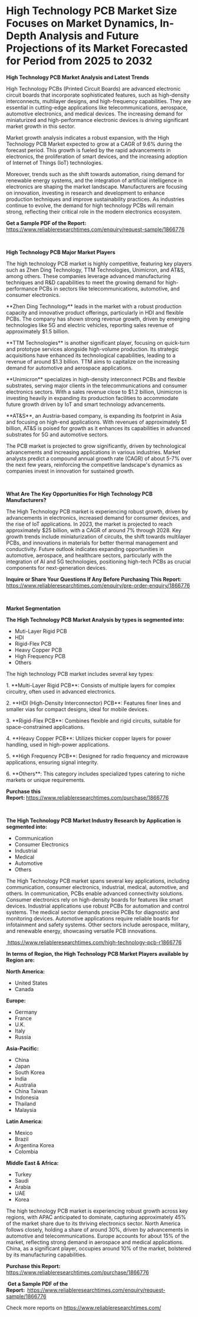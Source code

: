 <p><h1>High Technology PCB Market Size Focuses on Market Dynamics, In-Depth Analysis and Future Projections of its Market Forecasted for Period from 2025 to 2032</h1></p><p><strong>High Technology PCB Market Analysis and Latest Trends</strong></p>
<p><p>High Technology PCBs (Printed Circuit Boards) are advanced electronic circuit boards that incorporate sophisticated features, such as high-density interconnects, multilayer designs, and high-frequency capabilities. They are essential in cutting-edge applications like telecommunications, aerospace, automotive electronics, and medical devices. The increasing demand for miniaturized and high-performance electronic devices is driving significant market growth in this sector.</p><p>Market growth analysis indicates a robust expansion, with the High Technology PCB Market expected to grow at a CAGR of 9.6% during the forecast period. This growth is fueled by the rapid advancements in electronics, the proliferation of smart devices, and the increasing adoption of Internet of Things (IoT) technologies. </p><p>Moreover, trends such as the shift towards automation, rising demand for renewable energy systems, and the integration of artificial intelligence in electronics are shaping the market landscape. Manufacturers are focusing on innovation, investing in research and development to enhance production techniques and improve sustainability practices. As industries continue to evolve, the demand for high technology PCBs will remain strong, reflecting their critical role in the modern electronics ecosystem.</p></p>
<p><strong>Get a Sample PDF of the Report:&nbsp;</strong> <a href="https://www.reliableresearchtimes.com/enquiry/request-sample/1866776?utm_campaign=3290&utm_medium=2&utm_source=Github&utm_content=ia&utm_term=07042025&utm_id=high-technology-pcb">https://www.reliableresearchtimes.com/enquiry/request-sample/1866776</a></p>
<p>&nbsp;</p>
<p><strong>High Technology PCB Major Market Players</strong></p>
<p><p>The high technology PCB market is highly competitive, featuring key players such as Zhen Ding Technology, TTM Technologies, Unimicron, and AT&S, among others. These companies leverage advanced manufacturing techniques and R&D capabilities to meet the growing demand for high-performance PCBs in sectors like telecommunications, automotive, and consumer electronics.</p><p>**Zhen Ding Technology** leads in the market with a robust production capacity and innovative product offerings, particularly in HDI and flexible PCBs. The company has shown strong revenue growth, driven by emerging technologies like 5G and electric vehicles, reporting sales revenue of approximately $1.5 billion.</p><p>**TTM Technologies** is another significant player, focusing on quick-turn and prototype services alongside high-volume production. Its strategic acquisitions have enhanced its technological capabilities, leading to a revenue of around $1.3 billion. TTM aims to capitalize on the increasing demand for automotive and aerospace applications.</p><p>**Unimicron** specializes in high-density interconnect PCBs and flexible substrates, serving major clients in the telecommunications and consumer electronics sectors. With a sales revenue close to $1.2 billion, Unimicron is investing heavily in expanding its production facilities to accommodate future growth driven by IoT and smart technology advancements.</p><p>**AT&S**, an Austria-based company, is expanding its footprint in Asia and focusing on high-end applications. With revenues of approximately $1 billion, AT&S is poised for growth as it enhances its capabilities in advanced substrates for 5G and automotive sectors.</p><p>The PCB market is projected to grow significantly, driven by technological advancements and increasing applications in various industries. Market analysts predict a compound annual growth rate (CAGR) of about 5-7% over the next few years, reinforcing the competitive landscape's dynamics as companies invest in innovation for sustained growth.</p></p>
<p>&nbsp;</p>
<p><strong>What Are The Key Opportunities For High Technology PCB Manufacturers?</strong></p>
<p><p>The High Technology PCB market is experiencing robust growth, driven by advancements in electronics, increased demand for consumer devices, and the rise of IoT applications. In 2023, the market is projected to reach approximately $25 billion, with a CAGR of around 7% through 2028. Key growth trends include miniaturization of circuits, the shift towards multilayer PCBs, and innovations in materials for better thermal management and conductivity. Future outlook indicates expanding opportunities in automotive, aerospace, and healthcare sectors, particularly with the integration of AI and 5G technologies, positioning high-tech PCBs as crucial components for next-generation devices.</p></p>
<p><strong>Inquire or Share Your Questions If Any Before Purchasing This Report:</strong> <a href="https://www.reliableresearchtimes.com/enquiry/pre-order-enquiry/1866776?utm_campaign=3290&utm_medium=2&utm_source=Github&utm_content=ia&utm_term=07042025&utm_id=high-technology-pcb">https://www.reliableresearchtimes.com/enquiry/pre-order-enquiry/1866776</a></p>
<p>&nbsp;</p>
<p><strong>Market Segmentation</strong></p>
<p><strong>The High Technology PCB Market Analysis by types is segmented into:</strong></p>
<p><ul><li>Muti-Layer Rigid PCB</li><li>HDI</li><li>Rigid-Flex PCB</li><li>Heavy Copper PCB</li><li>High Frequency PCB</li><li>Others</li></ul></p>
<p><p>The high technology PCB market includes several key types: </p><p>1. **Multi-Layer Rigid PCB**: Consists of multiple layers for complex circuitry, often used in advanced electronics.  </p><p>2. **HDI (High-Density Interconnector) PCB**: Features finer lines and smaller vias for compact designs, ideal for mobile devices.  </p><p>3. **Rigid-Flex PCB**: Combines flexible and rigid circuits, suitable for space-constrained applications.  </p><p>4. **Heavy Copper PCB**: Utilizes thicker copper layers for power handling, used in high-power applications.  </p><p>5. **High Frequency PCB**: Designed for radio frequency and microwave applications, ensuring signal integrity.  </p><p>6. **Others**: This category includes specialized types catering to niche markets or unique requirements.</p></p>
<p><strong>Purchase this Report:&nbsp;</strong><a href="https://www.reliableresearchtimes.com/purchase/1866776?utm_campaign=3290&utm_medium=2&utm_source=Github&utm_content=ia&utm_term=07042025&utm_id=high-technology-pcb">https://www.reliableresearchtimes.com/purchase/1866776</a></p>
<p>&nbsp;</p>
<p><strong>The High Technology PCB Market Industry Research by Application is segmented into:</strong></p>
<p><ul><li>Communication</li><li>Consumer Electronics</li><li>Industrial</li><li>Medical</li><li>Automotive</li><li>Others</li></ul></p>
<p><p>The High Technology PCB market spans several key applications, including communication, consumer electronics, industrial, medical, automotive, and others. In communication, PCBs enable advanced connectivity solutions. Consumer electronics rely on high-density boards for features like smart devices. Industrial applications use robust PCBs for automation and control systems. The medical sector demands precise PCBs for diagnostic and monitoring devices. Automotive applications require reliable boards for infotainment and safety systems. Other sectors include aerospace, military, and renewable energy, showcasing versatile PCB innovations.</p></p>
<p><a href="https://www.reliableresearchtimes.com/high-technology-pcb-r1866776?utm_campaign=3290&utm_medium=2&utm_source=Github&utm_content=ia&utm_term=07042025&utm_id=high-technology-pcb">&nbsp;https://www.reliableresearchtimes.com/high-technology-pcb-r1866776</a></p>
<p><strong>In terms of Region, the High Technology PCB Market Players available by Region are:</strong></p>
<p>
    <p> <strong> North America: </strong>
        <ul>
            <li>United States</li>
            <li>Canada</li>
        </ul>
        </p> 
    <p> <strong> Europe: </strong>
        <ul>
            <li>Germany</li>
            <li>France</li>
            <li>U.K.</li>
            <li>Italy</li>
            <li>Russia</li>
        </ul>
        </p> 
    <p> <strong> Asia-Pacific: </strong>
        <ul>
            <li>China</li>
            <li>Japan</li>
            <li>South Korea</li>
            <li>India</li>
            <li>Australia</li>
            <li>China Taiwan</li>
            <li>Indonesia</li>
            <li>Thailand</li>
            <li>Malaysia</li>
        </ul>
        </p> 
    <p> <strong> Latin America: </strong>
        <ul>
            <li>Mexico</li>
            <li>Brazil</li>
            <li>Argentina Korea</li>
            <li>Colombia</li>
        </ul>
        </p> 
    <p> <strong> Middle East & Africa: </strong>
        <ul>
            <li>Turkey</li>
            <li>Saudi</li>
            <li>Arabia</li>
            <li>UAE</li>
            <li>Korea</li>
        </ul>
    </p>
    </p>
<p><p>The high technology PCB market is experiencing robust growth across key regions, with APAC anticipated to dominate, capturing approximately 45% of the market share due to its thriving electronics sector. North America follows closely, holding a share of around 30%, driven by advancements in automotive and telecommunications. Europe accounts for about 15% of the market, reflecting strong demand in aerospace and medical applications. China, as a significant player, occupies around 10% of the market, bolstered by its manufacturing capabilities.</p></p>
<p><strong>Purchase this Report: </strong><a href="https://www.reliableresearchtimes.com/purchase/1866776?utm_campaign=3290&utm_medium=2&utm_source=Github&utm_content=ia&utm_term=07042025&utm_id=high-technology-pcb">https://www.reliableresearchtimes.com/purchase/1866776</a></p>
<p>&nbsp;<strong>Get a Sample PDF of the Report:&nbsp;&nbsp;</strong><a href="https://www.reliableresearchtimes.com/enquiry/request-sample/1866776?utm_campaign=3290&utm_medium=2&utm_source=Github&utm_content=ia&utm_term=07042025&utm_id=high-technology-pcb">https://www.reliableresearchtimes.com/enquiry/request-sample/1866776</a></p>
<p><strong></strong></p>
<p>Check more reports on <a href="https://www.reliableresearchtimes.com/?utm_campaign=3290&utm_medium=2&utm_source=Github&utm_content=ia&utm_term=07042025&utm_id=high-technology-pcb">https://www.reliableresearchtimes.com/</a></p>